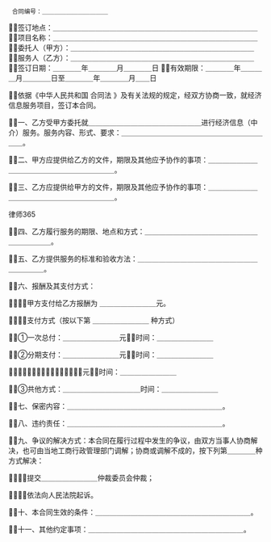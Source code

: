 
     合同编号：＿＿＿＿＿＿＿＿＿＿＿
 签订地点：＿＿＿＿＿＿＿＿＿＿＿＿＿＿＿＿＿＿＿＿＿＿＿＿＿＿＿＿＿
 项目名称：＿＿＿＿＿＿＿＿＿＿＿＿＿＿＿＿＿＿＿＿＿＿＿＿＿＿＿＿＿
 委托人（甲方）：＿＿＿＿＿＿＿＿＿＿＿＿＿＿＿＿＿＿＿＿＿＿＿＿＿＿
 服务人（乙方）：＿＿＿＿＿＿＿＿＿＿＿＿＿＿＿＿＿＿＿＿＿＿＿＿＿＿
 签订日期：＿＿＿＿年＿＿＿＿月＿＿＿＿日
 有效期限：＿＿＿＿年＿＿＿＿月＿＿＿＿日至＿＿＿＿年＿＿＿＿月＿＿日
 
 依据《中华人民共和国
合同法
》及有关法规的规定，经双方协商一致，就经济信息服务项目，签订本合同。
 
 一、乙方受甲方委托就＿＿＿＿＿＿＿＿＿＿＿＿＿＿＿＿进行经济信息（中介）服务。服务内容、形式、要求：＿＿＿＿＿＿＿＿＿＿＿＿＿＿＿＿＿＿＿＿＿＿。
 
 二、甲方应提供给乙方的文件，期限及其他应予协作的事项：＿＿＿＿＿＿＿＿＿＿＿＿＿＿＿＿＿＿＿＿＿＿。
 
 三、乙方应提供给甲方的文件，期限及其他应予协作的事项：＿＿＿＿＿＿＿＿＿＿＿＿＿＿＿＿＿＿＿＿＿＿。
 
 




 
律师365






 四、乙方履行服务的期限、地点和方式：＿＿＿＿＿＿＿＿＿＿＿＿＿＿＿＿＿＿＿＿＿＿。

 

 五、乙方提供服务的标准和验收方法：＿＿＿＿＿＿＿＿＿＿＿＿＿＿＿＿＿＿＿＿＿＿。

 

 六、报酬及其支付方式：

 

 １．甲方支付给乙方报酬为 ＿＿＿＿＿＿＿＿元。

 ２．支付方式（按以下第 ＿＿＿＿＿＿＿＿ 种方式）

 ①一次总付：＿＿＿＿＿＿＿＿元时间：＿＿＿＿＿＿＿＿

 ②分期支付：＿＿＿＿＿＿＿＿元时间：＿＿＿＿＿＿＿＿

 ＿＿＿＿＿＿＿＿元时间：＿＿＿＿＿＿＿＿

 ③共他方式：＿＿＿＿＿＿＿＿＿＿＿时间：＿＿＿＿＿＿＿＿

 

 七、保密内容：＿＿＿＿＿＿＿＿＿＿＿＿＿＿＿＿＿＿＿＿＿＿。

 

 八、违约责任：＿＿＿＿＿＿＿＿＿＿＿＿＿＿＿＿＿＿＿＿＿＿。

 

 九、争议的解决方式：本合同在履行过程中发生的争议，由双方当事人协商解决，也可由当地工商行政管理部门调解；协商或调解不成的，按下列第＿＿＿＿种方式解决：

 １．提交＿＿＿＿＿＿＿＿仲裁委员会仲裁；

 ２．依法向人民法院起诉。

 

 十、本合同生效的条件：＿＿＿＿＿＿＿＿＿＿＿＿＿＿＿＿＿＿＿＿＿＿。

 

 十一、其他约定事项：＿＿＿＿＿＿＿＿＿＿＿＿＿＿＿＿＿＿＿＿＿＿。

 


 

 
 
 
 
 
  


  
 

  


  


  
 
 
 
 


